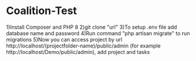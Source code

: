 # Coalition-Test
1)Install Composer and PHP 8
2)git clone "url"
3)To setup .env file add database name and password
4)Run command "php artisan migrate" to run migrations
5)Now you can access project by url http://localhost/(projectfolder-name)/public/admin (for example http://localhost/Demo/public/admin),
  add project and tasks
